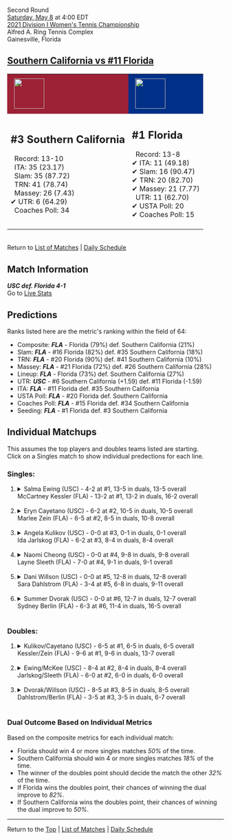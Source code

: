 Second Round[](#top)<a name="top"></a>  
[Saturday, May 8](../../schedule/05-08.md) at 4:00 EDT  
[2021 Division I Women's Tennis Championship](../index.md)  
Alfred A. Ring Tennis Complex  
Gainesville, Florida  
## [Southern California vs #11 Florida](https://www.ncaa.com/game/5833689)  

<table><tr style="background-color: #d9d9d9 !important"><td style="background-color: #9D2235 !important"><img src="https://www.ncaa.com/sites/default/files/images/logos/schools/s/southern-california.70.png" width="70" height="70" style="padding: 8px;" /></td><td style="background-color: #003087 !important"><img src="https://www.ncaa.com/sites/default/files/images/logos/schools/f/florida.70.png" width="70" height="70" style="padding: 8px;" /></td></tr><tr>
<td>  

<h2>#3 Southern California</h2>  
&nbsp; Record: 13-10<br>  
&nbsp; ITA: 35 (23.17)<br>  
&nbsp; Slam: 35 (87.72)<br>  
&nbsp; TRN: 41 (78.74)<br>  
&nbsp; Massey: 26 (7.43)<br>  
&#10004; UTR: 6 (64.29)<br>  
&nbsp; Coaches Poll: 34<br>  
<br>  

</td>
<td>  

<h2>#1 Florida</h2>  
&nbsp; Record: 13-8<br>  
&#10004; ITA: 11 (49.18)<br>  
&#10004; Slam: 16 (90.47)<br>  
&#10004; TRN: 20 (82.70)<br>  
&#10004; Massey: 21 (7.77)<br>  
&nbsp; UTR: 11 (62.70)<br>  
&#10004; USTA Poll: 20<br>  
&#10004; Coaches Poll: 15<br>  
<br>  

</td>
</tr></table>  


<br>Return to [List of Matches](../index.md) &#124; [Daily Schedule](../../schedule/05-08.md)

## Match Information  
***USC def. Florida 4-1***  
Go to [Live Stats](https://sidearmstats.com/florida/wten/)  

## Predictions  

Ranks listed here are the metric's ranking within the field of 64:  
- Composite: ***FLA*** - Florida (79%) def. Southern California (21%)  
- Slam: ***FLA*** - #16 Florida (82%) def. #35 Southern California (18%)  
- TRN: ***FLA*** - #20 Florida (90%) def. #41 Southern California (10%)  
- Massey: ***FLA*** - #21 Florida (72%) def. #26 Southern California (28%)  
- Lineup: ***FLA*** - Florida (73%) def. Southern California (27%)  
- UTR: ***USC*** - #6 Southern California (+1.59) def. #11 Florida (-1.59)  
- ITA: ***FLA*** - #11 Florida def. #35 Southern California  
- USTA Poll: ***FLA*** - #20 Florida def. Southern California  
- Coaches Poll: ***FLA*** - #15 Florida def. #34 Southern California  
- Seeding: ***FLA*** - #1 Florida def. #3 Southern California  

## Individual Matchups  
This assumes the top players and doubles teams listed are starting.  
Click on a Singles match to show individual predections for each line.  

### Singles:  

<ol>
<li><details>
<summary markdown="span">Salma Ewing (USC) - 4-2 at #1, 13-5 in duals, 13-5 overall<br>McCartney Kessler (FLA) - 13-2 at #1, 13-2 in duals, 16-2 overall</summary>
<h4>Predictions</h4><ul>
<li>Composite: <b><i>FLA</i></b> - Kessler (79%) def. Ewing (21%)</li>  
<li>Slam: <b><i>FLA</i></b> - Kessler (86%) def. Ewing (14%)</li>  
<li>TRN: <b><i>FLA</i></b> - Kessler (73%) def. Ewing (27%)</li>  
<li>Massey: <b><i>FLA</i></b> - Kessler (87%) def. Ewing (13%)</li>  
<li>UTR: <b><i>FLA</i></b> - Kessler (70%) def. Ewing (30%)</li>  
<li>ITA: <b><i>FLA</i></b> - Kessler (45.58) def. Ewing (14.56)</li>  
</ul>
</details>&nbsp;</li>
<li><details>
<summary markdown="span">Eryn Cayetano (USC) - 6-2 at #2, 10-5 in duals, 10-5 overall<br>Marlee Zein (FLA) - 6-5 at #2, 8-5 in duals, 10-8 overall</summary>
<h4>Predictions</h4><ul>
<li>Composite: <b><i>USC</i></b> - Cayetano (76%) def. Zein (24%)</li>  
<li>Slam: <b><i>USC</i></b> - Cayetano (77%) def. Zein (23%)</li>  
<li>TRN: <b><i>USC</i></b> - Cayetano (81%) def. Zein (19%)</li>  
<li>Massey: <b><i>USC</i></b> - Cayetano (60%) def. Zein (40%)</li>  
<li>UTR: <b><i>USC</i></b> - Cayetano (88%) def. Zein (12%)</li>  
<li>ITA: <b><i>FLA</i></b> - Zein (8.25) def. Cayetano (5.85)</li>  
</ul>
</details>&nbsp;</li>
<li><details>
<summary markdown="span">Angela Kulikov (USC) - 0-0 at #3, 0-1 in duals, 0-1 overall<br>Ida Jarlskog (FLA) - 6-2 at #3, 8-4 in duals, 8-4 overall</summary>
<h4>Predictions</h4><ul>
<li>Composite: <b><i>FLA</i></b> - Jarlskog (74%) def. Kulikov (26%)</li>  
<li>Slam: <b><i>FLA</i></b> - Jarlskog (99%) def. Kulikov (1%)</li>  
<li>TRN: <b><i>FLA</i></b> - Jarlskog (99%) def. Kulikov (1%)</li>  
<li>Massey: <b><i>USC</i></b> - Kulikov (99%) def. Jarlskog (1%)</li>  
<li>UTR: <b><i>FLA</i></b> - Jarlskog (99%) def. Kulikov (1%)</li>  
<li>ITA: <b><i>FLA</i></b> - Jarlskog (5.66) def. Kulikov (0.00)</li>  
</ul>
</details>&nbsp;</li>
<li><details>
<summary markdown="span">Naomi Cheong (USC) - 0-0 at #4, 9-8 in duals, 9-8 overall<br>Layne Sleeth (FLA) - 7-0 at #4, 9-1 in duals, 9-1 overall</summary>
<h4>Predictions</h4><ul>
<li>Composite: <b><i>FLA</i></b> - Sleeth (62%) def. Cheong (38%)</li>  
<li>Slam: <b><i>USC</i></b> - Cheong (57%) def. Sleeth (43%)</li>  
<li>TRN: <b><i>FLA</i></b> - Sleeth (51%) def. Cheong (49%)</li>  
<li>Massey: <b><i>FLA</i></b> - Sleeth (76%) def. Cheong (24%)</li>  
<li>UTR: <b><i>FLA</i></b> - Sleeth (78%) def. Cheong (22%)</li>  
<li>ITA: <b><i>FLA</i></b> - Sleeth (7.72) def. Cheong (4.19)</li>  
</ul>
</details>&nbsp;</li>
<li><details>
<summary markdown="span">Dani Willson (USC) - 0-0 at #5, 12-8 in duals, 12-8 overall<br>Sara Dahlstrom (FLA) - 3-4 at #5, 6-8 in duals, 9-11 overall</summary>
<h4>Predictions</h4><ul>
<li>Composite: <b><i>USC</i></b> - Willson (64%) def. Dahlstrom (36%)</li>  
<li>Slam: <b><i>USC</i></b> - Willson (62%) def. Dahlstrom (38%)</li>  
<li>TRN: <b><i>USC</i></b> - Willson (70%) def. Dahlstrom (30%)</li>  
<li>Massey: <b><i>USC</i></b> - Willson (58%) def. Dahlstrom (42%)</li>  
<li>UTR: <b><i>USC</i></b> - Willson (68%) def. Dahlstrom (32%)</li>  
<li>ITA: <b><i>FLA</i></b> - Dahlstrom (3.40) def. Willson (1.74)</li>  
</ul>
</details>&nbsp;</li>
<li><details>
<summary markdown="span">Summer Dvorak (USC) - 0-0 at #6, 12-7 in duals, 12-7 overall<br>Sydney Berlin (FLA) - 6-3 at #6, 11-4 in duals, 16-5 overall</summary>
<h4>Predictions</h4><ul>
<li>Composite: <b><i>FLA</i></b> - Berlin (71%) def. Dvorak (29%)</li>  
<li>Slam: <b><i>FLA</i></b> - Berlin (70%) def. Dvorak (30%)</li>  
<li>TRN: <b><i>FLA</i></b> - Berlin (70%) def. Dvorak (30%)</li>  
<li>Massey: <b><i>FLA</i></b> - Berlin (69%) def. Dvorak (31%)</li>  
<li>UTR: <b><i>FLA</i></b> - Berlin (75%) def. Dvorak (25%)</li>  
<li>ITA: <b><i>FLA</i></b> - Berlin (2.47) def. Dvorak (1.85)</li>  
</ul>
</details>&nbsp;</li>
</ol>

### Doubles:  

<ol>
<li><details>
<summary markdown="span">Kulikov/Cayetano (USC) - 6-5 at #1, 6-5 in duals, 6-5 overall<br>Kessler/Zein (FLA) - 9-6 at #1, 9-6 in duals, 13-7 overall</summary>
<br>Sorry, we don't have any metrics for this match
</details>&nbsp;</li>
<li><details>
<summary markdown="span">Ewing/McKee (USC) - 8-4 at #2, 8-4 in duals, 8-4 overall<br>Jarlskog/Sleeth (FLA) - 6-0 at #2, 6-0 in duals, 6-0 overall</summary>
<br>Sorry, we don't have any metrics for this match
</details>&nbsp;</li>
<li><details>
<summary markdown="span">Dvorak/Willson (USC) - 8-5 at #3, 8-5 in duals, 8-5 overall<br>Dahlstrom/Berlin (FLA) - 3-5 at #3, 3-5 in duals, 6-7 overall</summary>
<br>Sorry, we don't have any metrics for this match
</details>&nbsp;</li>
</ol>

### Dual Outcome Based on Individual Metrics  
  
Based on the composite metrics for each individual match:  
- Florida should win 4 or more singles matches *50%* of the time.  
- Southern California should win 4 or more singles matches *18%* of the time.  
- The winner of the doubles point should decide the match the other *32%* of the time.  
- If Florida wins the doubles point, their chances of winning the dual improve to *82%*.  
- If Southern California wins the doubles point, their chances of winning the dual improve to *50%*.  
  
------

Return to the [Top](#top) &#124; [List of Matches](../index.md) &#124; [Daily Schedule](../../schedule/05-08.md)  
